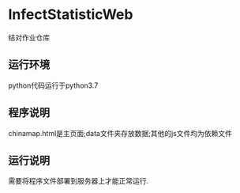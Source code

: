 # InfectStatisticWeb
结对作业仓库

## 运行环境

python代码运行于python3.7

## 程序说明

chinamap.html是主页面;data文件夹存放数据;其他的js文件均为依赖文件

## 运行说明

需要将程序文件部署到服务器上才能正常运行.
